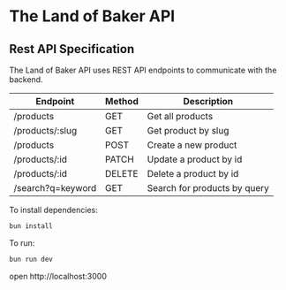 # The Land of Baker API

## Rest API Specification

The Land of Baker API uses REST API endpoints to communicate with the backend.

| Endpoint          | Method | Description                  |
| ----------------- | ------ | ---------------------------- |
| /products         | GET    | Get all products             |
| /products/:slug   | GET    | Get product by slug          |
| /products         | POST   | Create a new product         |
| /products/:id     | PATCH  | Update a product by id       |
| /products/:id     | DELETE | Delete a product by id       |
| /search?q=keyword | GET    | Search for products by query |

To install dependencies:

```sh
bun install
```

To run:

```sh
bun run dev
```

open http://localhost:3000
